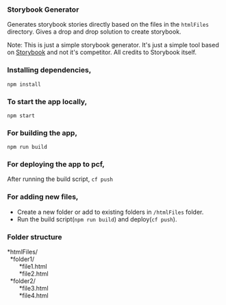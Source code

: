 ### Storybook Generator

Generates storybook stories directly based on the files in the `htmlFiles` directory. Gives a drop and drop solution to create storybook.

Note: This is just a simple storybook generator. It's just a simple tool based on [Storybook](https://storybook.js.org/) and not it's competitor. All credits to Storybook itself.

### Installing dependencies,

`npm install`

### To start the app locally,

`npm start`

### For building the app,

`npm run build`

### For deploying the app to pcf,

After running the build script, `cf push`

### For adding new files,

- Create a new folder or add to existing folders in `/htmlFiles` folder.
- Run the build script(`npm run build`) and deploy(`cf push`).

### Folder structure

*htmlFiles/\
&ensp;*folder1/\
&emsp;&emsp;*file1.html\
&emsp;&emsp;*file2.html\
&ensp;\*folder2/\
&emsp;&emsp;*file3.html\
&emsp;&emsp;*file4.html
